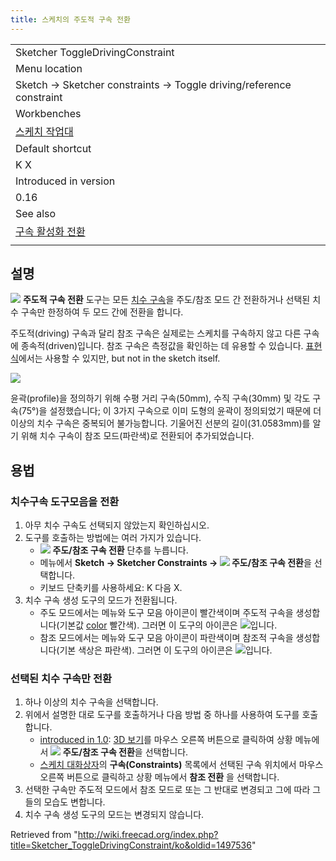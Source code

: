 ```yaml
---
title: 스케치의 주도적 구속 전환
---
```


|                                                                                                                                                          |
| -------------------------------------------------------------------------------------------------------------------------------------------------------- |
| Sketcher ToggleDrivingConstraint                                                                                                                         |
| Menu location                                                                                                                                            |
| Sketch → Sketcher constraints → Toggle driving/reference constraint                                                                                      |
| Workbenches                                                                                                                                              |
| [스케치 작업대](/Sketcher_Workbench/ko "Sketcher Workbench/ko")                                                                                          |
| Default shortcut                                                                                                                                         |
| K X                                                                                                                                                      |
| Introduced in version                                                                                                                                    |
| 0.16                                                                                                                                                     |
| See also                                                                                                                                                 |
| [구속 활성화 전환](/index.php?title=Sketcher_ToggleActiveConstraint/ko&action=edit&redlink=1 "Sketcher ToggleActiveConstraint/ko (page does not exist)") |
|                                                                                                                                                          |

## 설명

![](/images/Sketcher_ToggleDrivingConstraint.svg) **주도적 구속 전환** 도구는 모든 [치수 구속](/Sketcher_Workbench#Sketcher_CompDimensionTools "Sketcher Workbench")을 주도/참조 모드 간 전환하거나 선택된 치수 구속만 한정하여 두 모드 간에 전환을 합니다.

주도적(driving) 구속과 달리 참조 구속은 실제로는 스케치를 구속하지 않고 다른 구속에 종속적(driven)입니다. 참조 구속은 측정값을 확인하는 데 유용할 수 있습니다. [표현식](/Expressions/ko "Expressions/ko")에서는 사용할 수 있지만, but not in the sketch itself.

![](/images/Sketcher_ToggleConstraint_example.png)

윤곽(profile)을 정의하기 위해 수평 거리 구속(50mm), 수직 구속(30mm) 및 각도 구속(75°)을 설정했습니다; 이 3가지 구속으로 이미 도형의 윤곽이 정의되었기 때문에 더 이상의 치수 구속은 중복되어 불가능합니다. 기울어진 선분의 길이(31.0583mm)를 알기 위해 치수 구속이 참조 모드(파란색)로 전환되어 추가되었습니다.

## 용법

### 치수구속 도구모음을 전환

1. 아무 치수 구속도 선택되지 않았는지 확인하십시오.
2. 도구를 호출하는 방법에는 여러 가지가 있습니다.
   - ![](/images/Sketcher_ToggleDrivingConstraint.svg) **주도/참조 구속 전환** 단추를 누릅니다.
   * 메뉴에서 **Sketch → Sketcher Constraints → ![](/images/Sketcher_ToggleDrivingConstraint.svg) 주도/참조 구속 전환**을 선택합니다.
   * 키보드 단축키를 사용하세요: K 다음 X.
3. 치수 구속 생성 도구의 모드가 전환됩니다.
   - 주도 모드에서는 메뉴와 도구 모음 아이콘이 빨간색이며 주도적 구속을 생성합니다(기본값 [color](/Sketcher_Preferences#Appearance "Sketcher Preferences") 빨간색). 그러면 이 도구의 아이콘은 ![](/images/Sketcher_ToggleConstraint.svg)입니다.
   - 참조 모드에서는 메뉴와 도구 모음 아이콘이 파란색이며 참조적 구속을 생성합니다(기본 색상은 파란색). 그러면 이 도구의 아이콘은 ![](/images/Sketcher_ToggleConstraint_Driven.svg)입니다.

### 선택된 치수 구속만 전환

1. 하나 이상의 치수 구속을 선택합니다.
2. 위에서 설명한 대로 도구를 호출하거나 다음 방법 중 하나를 사용하여 도구를 호출합니다.
   - [introduced in 1.0](/Release_notes_1.0 "Release notes 1.0"): [3D 보기](/3D_view/ko "3D view/ko")를 마우스 오른쪽 버튼으로 클릭하여 상황 메뉴에서 **![](/images/Sketcher_ToggleDrivingConstraint.svg) 주도/참조 구속 전환**을 선택합니다.
   - [스케치 대화상자](/Sketcher_Dialog/ko "Sketcher Dialog/ko")의 **구속(Constraints)** 목록에서 선택된 구속 위치에서 마우스 오른쪽 버튼으로 클릭하고 상황 메뉴에서 **참조 전환** 을 선택합니다.
3. 선택한 구속만 주도적 모드에서 참조 모드로 또는 그 반대로 변경되고 그에 따라 그들의 모습도 변합니다.
4. 치수 구속 생성 도구의 모드는 변경되지 않습니다.

Retrieved from "<http://wiki.freecad.org/index.php?title=Sketcher_ToggleDrivingConstraint/ko&oldid=1497536>"

